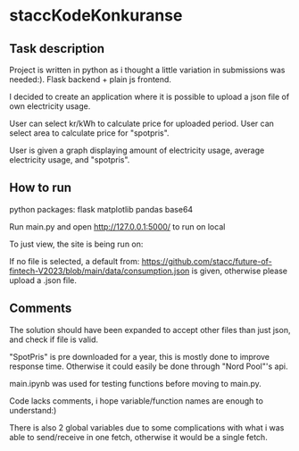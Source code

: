 # staccKodeKonkuranse
 


## Task description
Project is written in python as i thought a little variation in submissions was needed:). Flask backend + plain js frontend.

I decided to create an application where it is possible to upload a json file of own electricity usage.

User can select kr/kWh to calculate price for uploaded period.
User can select area to calculate price for "spotpris".

User is given a graph displaying amount of electricity usage, average electricity usage, and "spotpris".

## How to run

python packages:
flask
matplotlib
pandas
base64


Run main.py and open http://127.0.0.1:5000/ to run on local

To just view, the site is being run on:

If no file is selected, a default from: https://github.com/stacc/future-of-fintech-V2023/blob/main/data/consumption.json 
is given, otherwise please upload a .json file.

## Comments
The solution should have been expanded to accept other files than just json, and check if file is valid.

"SpotPris" is pre downloaded for a year, this is mostly done to improve response time. Otherwise it could easily be done through "Nord Pool"'s api.

main.ipynb was used for testing functions before moving to main.py.

Code lacks comments, i hope variable/function names are enough to understand:)

There is also 2 global variables due to some complications with what i was able to send/receive in one fetch, otherwise it would be a single fetch.

